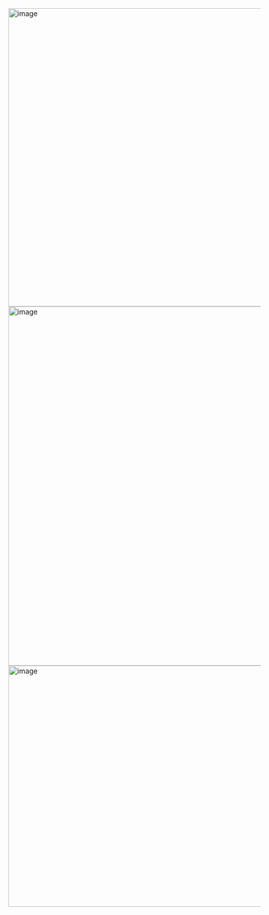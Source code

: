 <img width="1257" height="596" alt="image" src="https://github.com/user-attachments/assets/a657a69f-1df0-48c7-b331-94bcfc0230d7" />


<img width="1232" height="718" alt="image" src="https://github.com/user-attachments/assets/2ea2f8ec-2fab-4da1-8a93-fa1a02f569c3" />
<img width="828" height="482" alt="image" src="https://github.com/user-attachments/assets/1f73eec5-2ff2-44c3-88c1-148309309960" />
